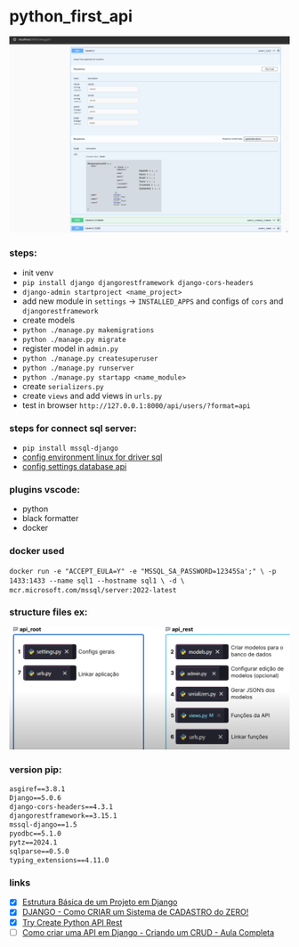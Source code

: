 # python_first_api

![alt text](./imgs/doc-ex.png)

### steps:

- init venv
- `pip install django djangorestframework django-cors-headers `
- `django-admin startproject <name_project>`
- add new module in `settings` -> `INSTALLED_APPS` and configs of `cors` and `djangorestframework`
- create models
- `python ./manage.py makemigrations`
- `python ./manage.py migrate`
- register model in `admin.py`
- `python ./manage.py createsuperuser`
- `python ./manage.py runserver`
- `python ./manage.py startapp <name_module>`
- create `serializers.py`
- create `views` and add views in `urls.py`
- test in browser `http://127.0.0.1:8000/api/users/?format=api`

### steps for connect sql server:

- `pip install mssql-django`
- [config environment linux for driver sql](https://learn.microsoft.com/en-us/sql/connect/odbc/linux-mac/installing-the-microsoft-odbc-driver-for-sql-server?view=sql-server-ver16&tabs=alpine18-install%2Cubuntu17-install%2Cdebian8-install%2Credhat7-13-install%2Crhel7-offline)
- [config settings database api](https://learn.microsoft.com/en-us/samples/azure-samples/mssql-django-samples/mssql-django-samples/)

### plugins vscode:

- python
- black formatter
- docker

### docker used

`docker run -e "ACCEPT_EULA=Y" -e "MSSQL_SA_PASSWORD=12345Sa';" \
-p 1433:1433 --name sql1 --hostname sql1 \
-d \
mcr.microsoft.com/mssql/server:2022-latest`

### structure files ex:

![files](./imgs/structure-files.png)

### version pip:

```
asgiref==3.8.1
Django==5.0.6
django-cors-headers==4.3.1
djangorestframework==3.15.1
mssql-django==1.5
pyodbc==5.1.0
pytz==2024.1
sqlparse==0.5.0
typing_extensions==4.11.0
```

### links

- [x] [Estrutura Básica de um Projeto em Django](https://www.youtube.com/watch?v=4u0aI-90KnU)
- [x] [DJANGO - Como CRIAR um Sistema de CADASTRO do ZERO!](https://www.youtube.com/watch?v=-m5ywU8SW9E)
- [x] [Try Create Python API Rest](https://dev.to/brian101co/how-to-return-a-json-response-in-django-gen)
- [ ] [Como criar uma API em Django - Criando um CRUD - Aula Completa](https://www.youtube.com/watch?v=Q2tEqNfgIXM)
